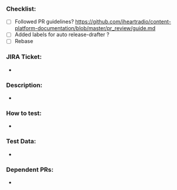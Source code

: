 ### Checklist:

* [ ] Followed PR guidelines? https://github.com/iheartradio/content-platform-documentation/blob/master/pr_review/guide.md
* [ ] Added labels for auto release-drafter ?
* [ ] Rebase

<!-- You can erase any parts of this template not applicable to your Pull Request. -->

### JIRA Ticket:
- 

### Description:
- 

### How to test: 
- 

### Test Data:
- 

### Dependent PRs:
- 
